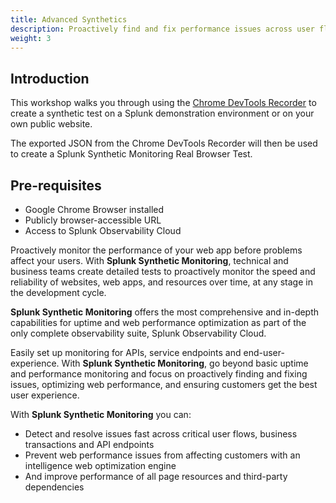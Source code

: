 ```yaml
---
title: Advanced Synthetics
description: Proactively find and fix performance issues across user flows, business transactions and APIs to deliver better digital experiences.
weight: 3
---
```


## Introduction

This workshop walks you through using the [Chrome DevTools Recorder](https://developer.chrome.com/docs/devtools/recorder/) to create a synthetic test on a Splunk demonstration environment or on your own public website.

The exported JSON from the Chrome DevTools Recorder will then be used to create a Splunk Synthetic Monitoring Real Browser Test.

## Pre-requisites

- Google Chrome Browser installed
- Publicly browser-accessible URL
- Access to Splunk Observability Cloud



Proactively monitor the performance of your web app before problems affect your users. With **Splunk Synthetic Monitoring**, technical and business teams create detailed tests to proactively monitor the speed and reliability of websites, web apps, and resources over time, at any stage in the development cycle.

**Splunk Synthetic Monitoring** offers the most comprehensive and in-depth capabilities for uptime and web performance optimization as part of the only complete observability suite, Splunk Observability Cloud.

Easily set up monitoring for APIs, service endpoints and end-user-experience. With **Splunk Synthetic Monitoring**, go beyond basic uptime and performance monitoring and focus on proactively finding and fixing issues, optimizing web performance, and ensuring customers get the best user experience.

With **Splunk Synthetic Monitoring** you can:

- Detect and resolve issues fast across critical user flows, business transactions and API endpoints
- Prevent web performance issues from affecting customers with an intelligence web optimization engine
- And improve performance of all page resources and third-party dependencies
